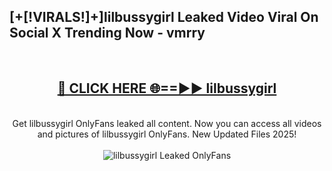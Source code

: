 <h2>[+[!VIRALS!]+]lilbussygirl Leaked Video Viral On Social X Trending Now - vmrry</h2>
<br>
<div align="center">
<h2><a href="https://libra.edu.pl?lilbussygirl" rel="nofollow">🔴 CLICK HERE 🌐==►► lilbussygirl</a></h2>
<br>
Get lilbussygirl OnlyFans leaked all content. Now you can access all videos and pictures of lilbussygirl OnlyFans. New Updated Files 2025!
<br>
<br>
<a href="https://libra.edu.pl?lilbussygirl" rel="nofollow" data-target="animated-image.originalLink"><img src="https://i.ibb.co.com/WyWwxjT/player-gif2.gif" alt="lilbussygirl Leaked OnlyFans" style="max-width: 100%; display: inline-block;" data-target="animated-image.originalImage"></a>
</div>
<br>
